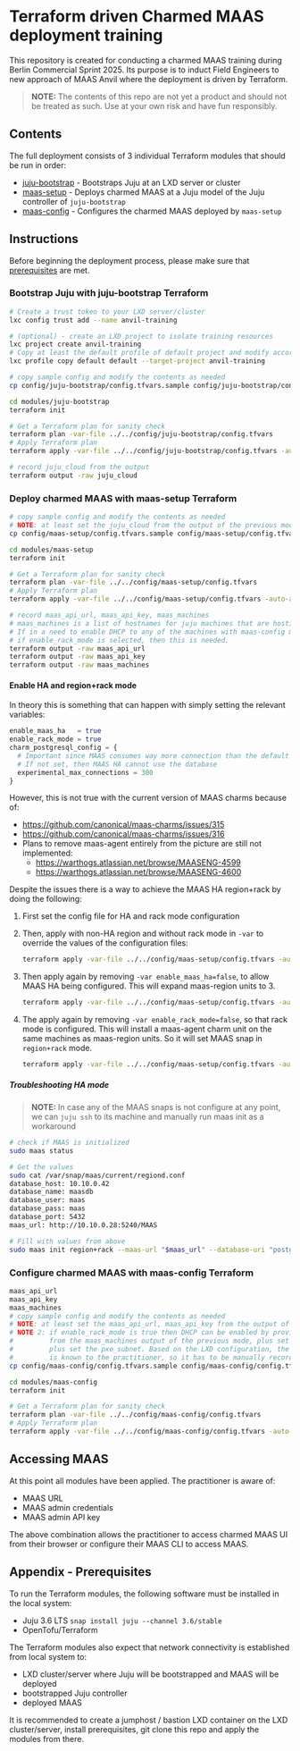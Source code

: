 # Terraform driven Charmed MAAS deployment training

This repository is created for conducting a charmed MAAS training during Berlin Commercial Sprint 2025. Its purpose is to induct Field Engineers to new approach of MAAS Anvil where the deployment is driven by Terraform.

>**NOTE:** The contents of this repo are not yet a product and should not be treated as such. Use at your own risk and have fun responsibly.

## Contents

The full deployment consists of 3 individual Terraform modules that should be run in order:

- [juju-bootstrap](./modules/juju-bootstrap) - Bootstraps Juju at an LXD server or cluster
- [maas-setup](./modules/maas-setup) - Deploys charmed MAAS at a Juju model of the Juju controller of `juju-bootstrap`
- [maas-config](./modules/maas-config) - Configures the charmed MAAS deployed by `maas-setup`

## Instructions

Before beginning the deployment process, please make sure that [prerequisites](#appendix---prerequisites) are met.

### Bootstrap Juju with juju-bootstrap Terraform

```bash
# Create a trust token to your LXD server/cluster
lxc config trust add --name anvil-training

# (optional) - create an LXD project to isolate training resources
lxc project create anvil-training
# Copy at least the default profile of default project and modify accordingly, if needed
lxc profile copy default default --target-project anvil-training

# copy sample config and modify the contents as needed
cp config/juju-bootstrap/config.tfvars.sample config/juju-bootstrap/config.tfvars

cd modules/juju-bootstrap
terraform init

# Get a Terraform plan for sanity check
terraform plan -var-file ../../config/juju-bootstrap/config.tfvars
# Apply Terraform plan
terraform apply -var-file ../../config/juju-bootstrap/config.tfvars -auto-approve

# record juju_cloud from the output
terraform output -raw juju_cloud
```

### Deploy charmed MAAS with maas-setup Terraform

```bash
# copy sample config and modify the contents as needed
# NOTE: at least set the juju_cloud from the output of the previous module
cp config/maas-setup/config.tfvars.sample config/maas-setup/config.tfvars

cd modules/maas-setup
terraform init

# Get a Terraform plan for sanity check
terraform plan -var-file ../../config/maas-setup/config.tfvars
# Apply Terraform plan
terraform apply -var-file ../../config/maas-setup/config.tfvars -auto-approve

# record maas_api_url, maas_api_key, maas_machines
# maas_machines is a list of hostnames for juju machines that are hosting maas-region, maas-agent units.
# If in a need to enable DHCP to any of the machines with maas-config module later,
# if enable_rack_mode is selected, then this is needed.
terraform output -raw maas_api_url
terraform output -raw maas_api_key
terraform output -raw maas_machines
```

#### Enable HA and region+rack mode

In theory this is something that can happen with simply setting the relevant variables:

```tf
enable_maas_ha   = true
enable_rack_mode = true
charm_postgresql_config = {
  # Important since MAAS consumes way more connection than the default 100.
  # If not set, then MAAS HA cannot use the database
  experimental_max_connections = 300
}
```

However, this is not true with the current version of MAAS charms because of:

- <https://github.com/canonical/maas-charms/issues/315>
- <https://github.com/canonical/maas-charms/issues/316>
- Plans to remove maas-agent entirely from the picture are still not implemented:
  - <https://warthogs.atlassian.net/browse/MAASENG-4599>
  - <https://warthogs.atlassian.net/browse/MAASENG-4600>

Despite the issues there is a way to achieve the MAAS HA region+rack by doing the following:

1. First set the config file for HA and rack mode configuration
2. Then, apply with non-HA region and without rack mode in `-var` to override the values of the configuration files:

    ```bash
    terraform apply -var-file ../../config/maas-setup/config.tfvars -auto-approve -var enable_maas_ha=false -var enable_rack_mode=false
    ```

3. Then apply again by removing `-var enable_maas_ha=false`, to allow MAAS HA being configured. This will expand maas-region units to 3.

    ```bash
    terraform apply -var-file ../../config/maas-setup/config.tfvars -auto-approve -var enable_rack_mode=false
    ```

4. The apply again by removing `-var enable_rack_mode=false`, so that rack mode is configured. This will install a maas-agent charm unit on the same machines as maas-region units. So it will set MAAS snap in `region+rack` mode.

    ```bash
    terraform apply -var-file ../../config/maas-setup/config.tfvars -auto-approve
    ```

##### Troubleshooting HA mode

>**NOTE:** In case any of the MAAS snaps is not configure at any point, we can `juju ssh` to its machine and manually run maas init as a workaround

```bash
# check if MAAS is initialized
sudo maas status

# Get the values
sudo cat /var/snap/maas/current/regiond.conf
database_host: 10.10.0.42
database_name: maasdb
database_user: maas
database_pass: maas
database_port: 5432
maas_url: http://10.10.0.28:5240/MAAS

# Fill with values from above
sudo maas init region+rack --maas-url "$maas_url" --database-uri "postgres://$database_user:$database_pass@$database_host:$database_port/$database_name"
```

### Configure charmed MAAS with maas-config Terraform

```bash
maas_api_url
maas_api_key
maas_machines
# copy sample config and modify the contents as needed
# NOTE: at least set the maas_api_url, maas_api_key from the output of the previous module
# NOTE 2: if enable_rack_mode is true then DHCP can be enabled by providing a rack_controller
#         from the maas_machines output of the previous mode, plus set enable_dhp config,
#         plus set the pxe_subnet. Based on the LXD configuration, the CIDR to use for DHCP
#         is known to the practitioner, so it has to be manually recorded in the config.
cp config/maas-config/config.tfvars.sample config/maas-config/config.tfvars

cd modules/maas-config
terraform init

# Get a Terraform plan for sanity check
terraform plan -var-file ../../config/maas-config/config.tfvars
# Apply Terraform plan
terraform apply -var-file ../../config/maas-config/config.tfvars -auto-approve
```

## Accessing MAAS

At this point all modules have been applied. The practitioner is aware of:

- MAAS URL
- MAAS admin credentials
- MAAS admin API key

The above combination allows the practitioner to access charmed MAAS UI from their browser or configure their MAAS CLI to access MAAS.

## Appendix - Prerequisites

To run the Terraform modules, the following software must be installed in the local system:

- Juju 3.6 LTS `snap install juju --channel 3.6/stable`
- OpenTofu/Terraform

The Terraform modules also expect that network connectivity is established from local system to:

- LXD cluster/server where Juju will be bootstrapped and MAAS will be deployed
- bootstrapped Juju controller
- deployed MAAS

It is recommended to create a jumphost / bastion LXD container on the LXD cluster/server, install prerequisites, git clone this repo and apply the modules from there.
